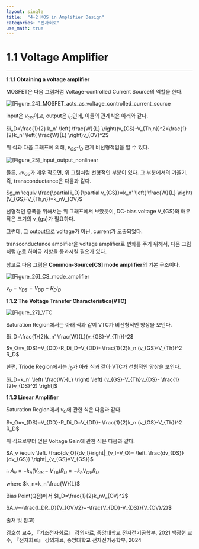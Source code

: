 ```yaml
---
layout: single
title:  "4-2 MOS in Amplifier Design"
categories: "전자회로"
use_math: true
---
```


# 1.1 Voltage Amplifier

****

**1.1.1 Obtaining a voltage amplifier**

MOSFET은 다음 그림처럼 Voltage-controlled Current Source의 역할을 한다.

![[Figure_24]_MOSFET_acts_as_voltage_controlled_current_source]({{site.url}}/images/2024-04-11-first/[Figure_24]_MOSFET_acts_as_voltage_controlled_current_source.jpg)

input은 $v_{GS}$이고, output은 $i_D$인데, 이들의 관계식은 아래와 같다.

$i_D=\frac{1}{2} k_n' \left( \frac{W}{L} \right)(v_{GS}-V_{Th,n})^2=\frac{1}{2}k_n' \left( \frac{W}{L} \right)v_{OV}^2$

위 식과 다음 그래프에 의해, $v_{GS}$-$i_D$ 관계 비선형적임을 알 수 있다.

![[Figure_25]_input_output_nonlinear]({{site.url}}/images/2024-04-11-first/[Figure_25]_input_output_nonlinear.jpg)

물론, $\vartriangle v_{GS}$가 매우 작으면, 위 그림처럼 선형적인 부분이 있다. 그 부분에서의 기울기, 즉, transconductance은 다음과 같다.

$g_m \equiv \frac{\partial i_D}{\partial v_{GS}}=k_n' \left( \frac{W}{L} \right)(V_{GS}-V_{Th,n})=k_nV_{OV}$

선형적인 증폭을 위해서는 위 그래프에서 보았듯이, DC-bias voltage V_{GS}와 매우 작은 크기의 v_{gs}가 필요하다. 

그런데, 그 output으로 voltage가 아닌, current가 도출되었다.

transconductance amplifier을 voltage amplifier로 변화를 주기 위해서, 다음 그림처럼 $i_D$로 하여금 저항을 통과시킬 필요가 있다.

참고로 다음 그림은 **Common-Source[CS] mode amplifier**의 기본 구조이다.

![[Figure_26]_CS_mode_amplifier]({{site.url}}/images/2024-04-11-first/[Figure_26]_CS_mode_amplifier.jpg)

$v_o=v_{DS}=V_{DD}-R_Di_D$



**1.1.2 The Voltage Transfer Characteristics(VTC)**

![[Figure_27]_VTC]({{site.url}}/images/2024-04-11-first/[Figure_27]_VTC.jpg)

Saturation Region에서는 아래 식과 같이 VTC가 비선형적인 양상을 보인다.

$i_D=\frac{1}{2}k_n' \frac{W}{L}(v_{GS}-V_{Th})^2$

$v_O=v_{DS}=V_{DD}-R_Di_D=V_{DD}- \frac{1}{2}k_n (v_{GS}-V_{Th})^2 R_D$

한편, Triode Region에서는 $i_D$가 아래 식과 같아 VTC가 선형적인 양상을 보인다.

$i_D=k_n' \left( \frac{W}{L} \right) \left[ (v_{GS}-V_{Th}v_{DS}- \frac{1}{2}v_{DS}^2) \right]$



**1.1.3 Linear Amplifier**

Saturation Region에서 $v_O$에 관한 식은 다음과 같다.

$v_O=v_{DS}=V_{DD}-R_Di_D=V_{DD}- \frac{1}{2}k_n (v_{GS}-V_{Th})^2 R_D$

위 식으로부터 얻은 Voltage Gain에 관한 식은 다음과 같다.

$A_v \equiv \left. \frac{dv_O}{dv_I}\right|_{v_I=V_Q}= \left. \frac{dv_{DS}}{dv_{GS}} \right|_{v_{GS}=V_{GS}}$

$\therefore A_v=-k_n(V_{GS}-V_{Th})R_D=-k_nV_{OV}R_D$

where $k_n=k_n'\frac{W}{L}$

Bias Point(Q점)에서 $I_D=\frac{1}{2}k_nV_{OV}^2$

$A_v=-\frac{I_DR_D}{V_{OV}/2}=-\frac{V_{DD}-V_{DS}}{V_{OV}/2}$



출처 및 참고)

김호성 교수, 『기초전자회로』 강의자료, 중앙대학교 전자전기공학부, 2021
백광현 교수, 『전자회로』 강의자료, 중앙대학교 전자전기공학부, 2024